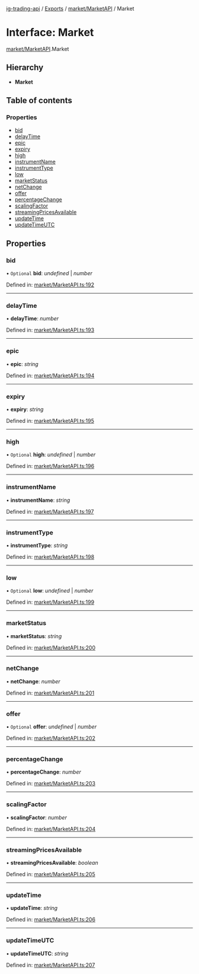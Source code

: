 [ig-trading-api](../README.md) / [Exports](../modules.md) / [market/MarketAPI](../modules/market_marketapi.md) / Market

# Interface: Market

[market/MarketAPI](../modules/market_marketapi.md).Market

## Hierarchy

- **Market**

## Table of contents

### Properties

- [bid](market_marketapi.market.md#bid)
- [delayTime](market_marketapi.market.md#delaytime)
- [epic](market_marketapi.market.md#epic)
- [expiry](market_marketapi.market.md#expiry)
- [high](market_marketapi.market.md#high)
- [instrumentName](market_marketapi.market.md#instrumentname)
- [instrumentType](market_marketapi.market.md#instrumenttype)
- [low](market_marketapi.market.md#low)
- [marketStatus](market_marketapi.market.md#marketstatus)
- [netChange](market_marketapi.market.md#netchange)
- [offer](market_marketapi.market.md#offer)
- [percentageChange](market_marketapi.market.md#percentagechange)
- [scalingFactor](market_marketapi.market.md#scalingfactor)
- [streamingPricesAvailable](market_marketapi.market.md#streamingpricesavailable)
- [updateTime](market_marketapi.market.md#updatetime)
- [updateTimeUTC](market_marketapi.market.md#updatetimeutc)

## Properties

### bid

• `Optional` **bid**: _undefined_ | _number_

Defined in: [market/MarketAPI.ts:192](https://github.com/bennycode/ig-trading-api/blob/e06a01d/src/market/MarketAPI.ts#L192)

---

### delayTime

• **delayTime**: _number_

Defined in: [market/MarketAPI.ts:193](https://github.com/bennycode/ig-trading-api/blob/e06a01d/src/market/MarketAPI.ts#L193)

---

### epic

• **epic**: _string_

Defined in: [market/MarketAPI.ts:194](https://github.com/bennycode/ig-trading-api/blob/e06a01d/src/market/MarketAPI.ts#L194)

---

### expiry

• **expiry**: _string_

Defined in: [market/MarketAPI.ts:195](https://github.com/bennycode/ig-trading-api/blob/e06a01d/src/market/MarketAPI.ts#L195)

---

### high

• `Optional` **high**: _undefined_ | _number_

Defined in: [market/MarketAPI.ts:196](https://github.com/bennycode/ig-trading-api/blob/e06a01d/src/market/MarketAPI.ts#L196)

---

### instrumentName

• **instrumentName**: _string_

Defined in: [market/MarketAPI.ts:197](https://github.com/bennycode/ig-trading-api/blob/e06a01d/src/market/MarketAPI.ts#L197)

---

### instrumentType

• **instrumentType**: _string_

Defined in: [market/MarketAPI.ts:198](https://github.com/bennycode/ig-trading-api/blob/e06a01d/src/market/MarketAPI.ts#L198)

---

### low

• `Optional` **low**: _undefined_ | _number_

Defined in: [market/MarketAPI.ts:199](https://github.com/bennycode/ig-trading-api/blob/e06a01d/src/market/MarketAPI.ts#L199)

---

### marketStatus

• **marketStatus**: _string_

Defined in: [market/MarketAPI.ts:200](https://github.com/bennycode/ig-trading-api/blob/e06a01d/src/market/MarketAPI.ts#L200)

---

### netChange

• **netChange**: _number_

Defined in: [market/MarketAPI.ts:201](https://github.com/bennycode/ig-trading-api/blob/e06a01d/src/market/MarketAPI.ts#L201)

---

### offer

• `Optional` **offer**: _undefined_ | _number_

Defined in: [market/MarketAPI.ts:202](https://github.com/bennycode/ig-trading-api/blob/e06a01d/src/market/MarketAPI.ts#L202)

---

### percentageChange

• **percentageChange**: _number_

Defined in: [market/MarketAPI.ts:203](https://github.com/bennycode/ig-trading-api/blob/e06a01d/src/market/MarketAPI.ts#L203)

---

### scalingFactor

• **scalingFactor**: _number_

Defined in: [market/MarketAPI.ts:204](https://github.com/bennycode/ig-trading-api/blob/e06a01d/src/market/MarketAPI.ts#L204)

---

### streamingPricesAvailable

• **streamingPricesAvailable**: _boolean_

Defined in: [market/MarketAPI.ts:205](https://github.com/bennycode/ig-trading-api/blob/e06a01d/src/market/MarketAPI.ts#L205)

---

### updateTime

• **updateTime**: _string_

Defined in: [market/MarketAPI.ts:206](https://github.com/bennycode/ig-trading-api/blob/e06a01d/src/market/MarketAPI.ts#L206)

---

### updateTimeUTC

• **updateTimeUTC**: _string_

Defined in: [market/MarketAPI.ts:207](https://github.com/bennycode/ig-trading-api/blob/e06a01d/src/market/MarketAPI.ts#L207)
